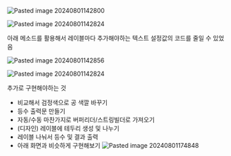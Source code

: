 
![Pasted image 20240801142800](https://github.com/user-attachments/assets/6668340c-3a2f-4a3d-9ae2-205de97592dd)

![Pasted image 20240801142824](https://github.com/user-attachments/assets/4b9d5034-3198-44ea-b511-c8726bffbe79)


아래 메소드를 활용해서 
레이블마다 추가해야하는 텍스트 설정값의 코드를 줄일 수 있었음

![Pasted image 20240801142856](https://github.com/user-attachments/assets/f38c88d3-62f3-482c-b8eb-b455522478c5)

![Pasted image 20240801142824](https://github.com/user-attachments/assets/141e63e2-bd67-4730-8c8f-ce5ccc43d305)


추가로 구현해야하는 것
- 비교해서 검정색으로 공 색깔 바꾸기
- 등수 출력문 만들기
- 자동/수동 마찬가지로 버퍼리더/스트링빌더로 가져오기
- (디자인) 레이블에 테두리 생성 및 나누기
- 레이블 나눠서 등수 및 결과 출력
- 아래 화면과 비슷하게 구현해보기
![Pasted image 20240801174848](https://github.com/user-attachments/assets/6ea1d273-10d3-4aa6-8b7d-84cfb9a55268)
